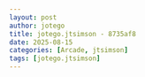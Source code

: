 ```yaml
---
layout: post
author: jotego
title: jotego.jtsimson - 8735af8
date: 2025-08-15
categories: [Arcade, jtsimson]
tags: [jotego.jtsimson]
---
```


